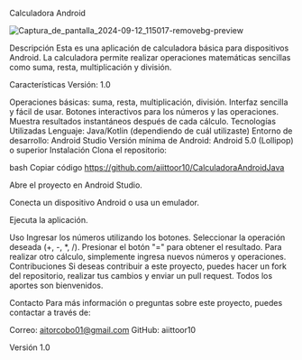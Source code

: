 Calculadora Android



![Captura_de_pantalla_2024-09-12_115017-removebg-preview](https://github.com/user-attachments/assets/263e44b8-529e-4a24-9a85-b8bf319432db)


Descripción
Esta es una aplicación de calculadora básica para dispositivos Android. La calculadora permite realizar operaciones matemáticas sencillas como suma, resta, multiplicación y división.

Características Versión: 1.0


Operaciones básicas: suma, resta, multiplicación, división.
Interfaz sencilla y fácil de usar.
Botones interactivos para los números y las operaciones.
Muestra resultados instantáneos después de cada cálculo.
Tecnologías Utilizadas
Lenguaje: Java/Kotlin (dependiendo de cuál utilizaste)
Entorno de desarrollo: Android Studio
Versión mínima de Android: Android 5.0 (Lollipop) o superior
Instalación
Clona el repositorio:

bash
Copiar código
https://github.com/aiittoor10/CalculadoraAndroidJava


Abre el proyecto en Android Studio.

Conecta un dispositivo Android o usa un emulador.

Ejecuta la aplicación.

Uso
Ingresar los números utilizando los botones.
Seleccionar la operación deseada (+, -, *, /).
Presionar el botón "=" para obtener el resultado.
Para realizar otro cálculo, simplemente ingresa nuevos números y operaciones.
Contribuciones
Si deseas contribuir a este proyecto, puedes hacer un fork del repositorio, realizar tus cambios y enviar un pull request. Todos los aportes son bienvenidos.


Contacto
Para más información o preguntas sobre este proyecto, puedes contactar a través de:

Correo: aitorcobo01@gmail.com
GitHub: aiittoor10

Versión 1.0 
